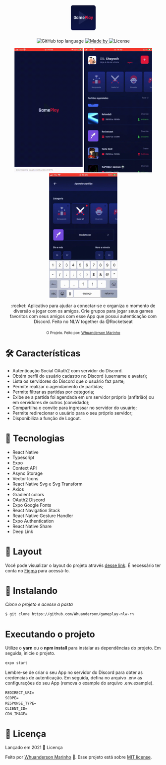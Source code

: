 <h1 align="center">
  <img alt="GamePlay" height="80" title="GamePlay" src="https://github.com/Whuanderson/gameplay-nlw-rn/blob/main/.github/Logo.png" />
</h1>

<div align="center">
    <img alt="GitHub top language" src="https://img.shields.io/github/languages/top/Whuanderson/gameplay-nlw-rn">
    <a href="https://www.linkedin.com/in/whuanderson-de-sousa-porto-marinho-a07204216//" target="_blank" rel="Whuanderson">
      <img alt="Made by" src="https://img.shields.io/badge/Made%20by-Whuanderson-blue">
    </a>
    <img alt="License" src="https://img.shields.io/badge/License-MIT-blue">
  </div>
  
   <p align="center" >
     <img alt="GamePlay" title="GamePlay" src="https://github.com/Whuanderson/gameplay-nlw-rn/blob/main/.github/gif1.gif" width="220" height="400"/>
    <img alt="GamePlay" title="GamePlay" src="https://github.com/Whuanderson/gameplay-nlw-rn/blob/main/.github/gif2.gif" width="220" height="400" />
     <img alt="GamePlay" title="GamePlay" src="https://github.com/Whuanderson/gameplay-nlw-rn/blob/main/.github/gif3.gif" width="220" height="400" />
  </p>
  

 <p align="center">
  :rocket: Aplicativo para ajudar a conectar-se e organiza o momento de diversão e jogar com os amigos. Crie grupos para jogar seus games favoritos com seus amigos com esse App  que possui autenticação com Discord. Feito no NLW together da @Rocketseat
 </p>
 
 <div align="center">
  <sub>O Projeto. Feito por:
    <a href="https://github.com/Whuanderson">Whuanderson Marinho</a>
  </sub>
</div>

# :hammer_and_wrench: Características 

* Autenticação Social OAuth2 com servidor do Discord.
* Obtém perfil do usuário cadastro no Discord (username e avatar);
* Lista os servidores do Discord que o usuário faz parte;
* Permite realizar o agendamento de partidas;
* Permite filtrar as partidas por categoria;
* Exibe se a partida foi agendada em um servidor próprio (anfitrião) ou em servidores de outros (convidado);
* Compartilha o convite para ingressar no servidor do usuário;
* Permite redirecionar o usuário para o seu próprio servidor;
* Disponibiliza a função de Logout.

# 🚀 Tecnologias

* React Native
* Typescript
* Expo
* Context API
* Async Storage
* Vector Icons
* React Native Svg e Svg Transform
* Axios
* Gradient colors
* OAuth2 Discord 
* Expo Google Fonts
* React Navigation Stack
* React Native Gesture Handler
* Expo Authentication
* React Native Share
* Deep Link

# 🔖 Layout

Você pode visualizar o layout do projeto através [desse link](https://www.figma.com/file/0kv33XYjvOgvKGKHBaiR07/GamePlay-NLW-Together?node-id=58913%3A83). É necessário ter conta no [Figma](http://figma.com/) para acessá-lo.

# 📱  Instalando 

*Clone o projeto e acesse a pasta*

```bash
$ git clone https://github.com/Whuanderson/gameplay-nlw-rn
```

# Executando o projeto

Utilize o **yarn** ou o **npm install** para instalar as dependências do projeto.
Em seguida, inicie o projeto.

```cl
expo start
```

Lembre-se de criar o seu App no servidor do Discord para obter as credencias de autenticação. Em seguida, defina no arquivo .env as configurações do seu App (remova o example do arquivo .env.example).
 
 ```cl
REDIRECT_URI=
SCOPE=
RESPONSE_TYPE=
CLIENT_ID=
CDN_IMAGE=
```
# :closed_book: Licença

Lançado em 2021 :closed_book: Licença

Feito por [Whuanderson Marinho](https://github.com/Whuanderson) 🚀.
Esse projeto está sobre [MIT license](./LICENSE).

